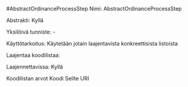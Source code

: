 #AbstractOrdinanceProcessStep
Nimi: AbstractOrdinanceProcessStep

Abstrakti: Kyllä

Yksilöivä tunniste: -

Käyttötarkoitus: Käytetään jotain laajentavista konkreettisista listoista

Laajentaa koodilistaa:

Laajennettavissa: Kyllä

Koodilistan arvot
Koodi	Selite	URI
